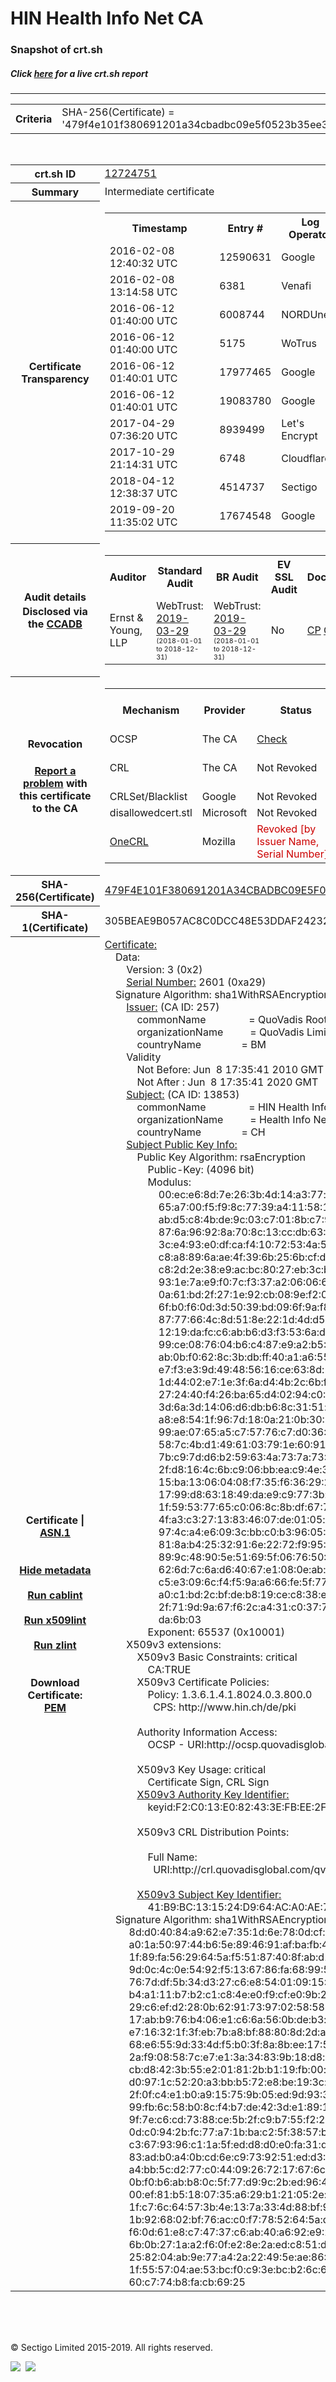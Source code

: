 # HIN Health Info Net CA
### Snapshot of crt.sh
##### Click [here](https://crt.sh/?q=479F4E101F380691201A34CBADBC09E5F0523B35EE3839EB4B14332481EF8463) for a live crt.sh report

---
<!DOCTYPE HTML PUBLIC "-//W3C//DTD HTML 4.0 Transitional//EN">
<HTML>

<BODY>

<TABLE>
  <TR>
    <TH class="outer">Criteria</TH>
    <TD class="outer">SHA-256(Certificate) = '479f4e101f380691201a34cbadbc09e5f0523b35ee3839eb4b14332481ef8463'</TD>
  </TR>
</TABLE>
<BR>
<TABLE>
  <TR>
    <TH class="outer">crt.sh ID</TH>
    <TD class="outer"><A href="?id=12724751">12724751</A></TD>
  </TR>
  <TR>
    <TH class="outer">Summary</TH>
    <TD class="outer">Intermediate certificate</TD>
  </TR>
  <TR>
    <TH class="outer">Certificate<BR>Transparency</TH>
    <TD class="outer">
<TABLE class="options" style="margin-left:0px">
  <TR>
    <TH>Timestamp</TH>
    <TH>Entry #</TH>
    <TH>Log Operator</TH>
    <TH>Log URL</TH>
  </TR>
  <TR>
    <TD>2016-02-08&nbsp; <FONT class="small">12:40:32 UTC</FONT></TD>
    <TD>12590631</TD>
    <TD>Google</TD>
    <TD>https://ct.googleapis.com/pilot</TD>
  </TR>
  <TR>
    <TD>2016-02-08&nbsp; <FONT class="small">13:14:58 UTC</FONT></TD>
    <TD>6381</TD>
    <TD>Venafi</TD>
    <TD>https://ctlog.api.venafi.com</TD>
  </TR>
  <TR>
    <TD>2016-06-12&nbsp; <FONT class="small">01:40:00 UTC</FONT></TD>
    <TD>6008744</TD>
    <TD>NORDUnet</TD>
    <TD>https://plausible.ct.nordu.net</TD>
  </TR>
  <TR>
    <TD>2016-06-12&nbsp; <FONT class="small">01:40:00 UTC</FONT></TD>
    <TD>5175</TD>
    <TD>WoTrus</TD>
    <TD>https://ctlog.wosign.com</TD>
  </TR>
  <TR>
    <TD>2016-06-12&nbsp; <FONT class="small">01:40:01 UTC</FONT></TD>
    <TD>17977465</TD>
    <TD>Google</TD>
    <TD>https://ct.googleapis.com/rocketeer</TD>
  </TR>
  <TR>
    <TD>2016-06-12&nbsp; <FONT class="small">01:40:01 UTC</FONT></TD>
    <TD>19083780</TD>
    <TD>Google</TD>
    <TD>https://ct.googleapis.com/aviator</TD>
  </TR>
  <TR>
    <TD>2017-04-29&nbsp; <FONT class="small">07:36:20 UTC</FONT></TD>
    <TD>8939499</TD>
    <TD>Let's Encrypt</TD>
    <TD>https://clicky.ct.letsencrypt.org</TD>
  </TR>
  <TR>
    <TD>2017-10-29&nbsp; <FONT class="small">21:14:31 UTC</FONT></TD>
    <TD>6748</TD>
    <TD>Cloudflare</TD>
    <TD>https://ct.cloudflare.com/logs/nimbus2020</TD>
  </TR>
  <TR>
    <TD>2018-04-12&nbsp; <FONT class="small">12:38:37 UTC</FONT></TD>
    <TD>4514737</TD>
    <TD>Sectigo</TD>
    <TD>https://dodo.ct.comodo.com</TD>
  </TR>
  <TR>
    <TD>2019-09-20&nbsp; <FONT class="small">11:35:02 UTC</FONT></TD>
    <TD>17674548</TD>
    <TD>Google</TD>
    <TD>https://ct.googleapis.com/logs/argon2020</TD>
  </TR>
</TABLE>
    </TD>
  </TR>
  <TR>
    <TH class="outer">Audit details<BR>
      <DIV class="small" style="padding-top:3px">Disclosed via the
        <A href="//ccadb-public.secure.force.com/mozilla/PublicAllIntermediateCerts" target="_blank">CCADB</A></DIV>
    </TH>
    <TD class="outer">
<TABLE class="options" style="margin-left:0px">
  <TR>
    <TH>Auditor</TH>
    <TH>Standard Audit</TH>
    <TH>BR Audit</TH>
    <TH>EV SSL Audit</TH>
    <TH>Documents</TH>
    <TH>CCADB</TH>
    <TH>Root Owner / Certificate</TH>
  </TR>
  <TR>
    <TD style="vertical-align:middle">Ernst & Young, LLP</TD>
    <TD>WebTrust:
      <A href="https://www.cpacanada.ca/generichandlers/CPACHandler.ashx?attachmentid=227627" target="_blank">2019-03-29</A>
      <BR><FONT style="font-size:8pt">(2018-01-01 to 2018-12-31)</FONT></TD>
    <TD>WebTrust:
      <A href="https://www.cpacanada.ca/generichandlers/CPACHandler.ashx?attachmentid=227628" target="_blank">2019-03-29</A>
      <BR><FONT style="font-size:8pt">(2018-01-01 to 2018-12-31)</FONT></TD>
    <TD>No    <TD>
      <A href="https://www.quovadisglobal.com/~/media/Files/Repository/QV_RCA1_RCA3_CPCPS_V4_25.ashx" target="blank">CP</A>
      <A href="https://www.quovadisglobal.com/~/media/Files/Repository/QV_RCA2_CPCPS_v2.5.ashx" target="blank">CPS</A>
    </TD>
    <TD><A href="//ccadb.force.com/001o000000p4PJ4AAM" target="_blank">001o000000p4PJ4AAM</A></TD>
    <TD><A href="/?id=6929">QuoVadis</A></TD>
  </TR>
</TABLE>
    </TD>
  </TR>
  <TR>
    <TH class="outer">Revocation<BR><BR>
      <DIV class="small" style="padding-top:3px"><A href="?id=12724751&opt=problemreporting">Report a problem</A> with<BR>this certificate to the CA</DIV></TH>
    <TD class="outer">
      <TABLE class="options" style="margin-left:0px">
        <TR>
          <TH>Mechanism</TH>
          <TH>Provider</TH>
          <TH>Status</TH>
          <TH>Revocation Date</TH>
          <TH>Last Observed in CRL</TH>
          <TH>Last Checked <SPAN style="color:#CC0000;vertical-align:middle;font-size:70%;font-weight:normal">(Error)</SPAN></TH>
        </TR>
        <TR>
          <TD>OCSP</TD>
          <TD>The CA</TD>
          <TD><A href="?id=12724751&opt=ocsp">Check</A></TD>
          <TD><SPAN style="color:#888888">?</SPAN></TD>
          <TD><SPAN style="color:#888888">n/a</SPAN></TD>
          <TD><SPAN style="color:#888888">?</SPAN></TD>
        </TR>
        <TR>
          <TD>CRL</TD>
          <TD>The CA</TD>
          <TD>Not Revoked</TD><TD><SPAN style="color:#888888">n/a</SPAN></TD><TD><SPAN style="color:#888888">n/a</SPAN></TD><TD>2019-12-04&nbsp; <FONT class="small">17:11:31 UTC</FONT></TD>
        </TR>
        <TR>
          <TD>CRLSet/Blacklist</TD>
          <TD>Google</TD>
          <TD>Not Revoked</TD>
          <TD><SPAN style="color:#888888">n/a</SPAN></TD>
          <TD><SPAN style="color:#888888">n/a</SPAN></TD>
          <TD><SPAN style="color:#888888">n/a</SPAN></TD>
        </TR>
        <TR>
          <TD>disallowedcert.stl</TD>
          <TD>Microsoft</TD>
          <TD>Not Revoked</TD>
          <TD><SPAN style="color:#888888">n/a</SPAN></TD>
          <TD><SPAN style="color:#888888">n/a</SPAN></TD>
          <TD><SPAN style="color:#888888">n/a</SPAN></TD>
        </TR>
        <TR>
          <TD><A href="/mozilla-onecrl" target="_blank">OneCRL</A></TD>
          <TD>Mozilla</TD>
          <TD><SPAN style="color:#CC0000">Revoked [by Issuer Name, Serial Number]</SPAN></TD><TD><SPAN style="color:#888888">Unknown</SPAN></TD>
          <TD><SPAN style="color:#888888">n/a</SPAN></TD>
          <TD><SPAN style="color:#888888">n/a</SPAN></TD>
        </TR>
      </TABLE>
    </TD>
  </TR>
  <TR>
    <TH class="outer">SHA-256(Certificate)</TH>
    <TD class="outer"><A href="//censys.io/certificates/479f4e101f380691201a34cbadbc09e5f0523b35ee3839eb4b14332481ef8463">479F4E101F380691201A34CBADBC09E5F0523B35EE3839EB4B14332481EF8463</A></TD>
  </TR>
  <TR>
    <TH class="outer">SHA-1(Certificate)</TH>
    <TD class="outer">305BEAE9B057AC8C0DCC48E53DDAF24232ADEBC4</TD>
  </TR>
  <TR>
    <TH class="outer">Certificate | <A href="?asn1=12724751">ASN.1</A>
      <SPAN class="small"><BR>
      <BR><BR><A href="?id=12724751&opt=nometadata">Hide metadata</A>
      <BR><BR><A href="?id=12724751&opt=cablint">Run cablint</A>
      <BR><BR><A href="?id=12724751&opt=x509lint">Run x509lint</A>
      <BR><BR><A href="?id=12724751&opt=zlint">Run zlint</A>
      <BR><BR><BR>Download Certificate: <A href="?d=12724751">PEM</A>
      </SPAN>
    </TH>
    <TD class="text"><A href="?d=12724751">Certificate:</A><BR>&nbsp;&nbsp;&nbsp;&nbsp;Data:<BR>&nbsp;&nbsp;&nbsp;&nbsp;&nbsp;&nbsp;&nbsp;&nbsp;Version:&nbsp;3&nbsp;(0x2)<BR>&nbsp;&nbsp;&nbsp;&nbsp;&nbsp;&nbsp;&nbsp;&nbsp;<A href="?serial=0a29">Serial&nbsp;Number:</A>&nbsp;2601&nbsp;(0xa29)<BR>&nbsp;&nbsp;&nbsp;&nbsp;Signature&nbsp;Algorithm:&nbsp;sha1WithRSAEncryption<BR>&nbsp;&nbsp;&nbsp;&nbsp;&nbsp;&nbsp;&nbsp;&nbsp;<A href="?caid=257">Issuer:</A> <SPAN class="small">(CA ID: 257)</SPAN><BR>&nbsp;&nbsp;&nbsp;&nbsp;&nbsp;&nbsp;&nbsp;&nbsp;&nbsp;&nbsp;&nbsp;&nbsp;commonName&nbsp;&nbsp;&nbsp;&nbsp;&nbsp;&nbsp;&nbsp;&nbsp;&nbsp;&nbsp;&nbsp;&nbsp;&nbsp;&nbsp;&nbsp;&nbsp;=&nbsp;QuoVadis&nbsp;Root&nbsp;CA&nbsp;3<BR>&nbsp;&nbsp;&nbsp;&nbsp;&nbsp;&nbsp;&nbsp;&nbsp;&nbsp;&nbsp;&nbsp;&nbsp;organizationName&nbsp;&nbsp;&nbsp;&nbsp;&nbsp;&nbsp;&nbsp;&nbsp;&nbsp;&nbsp;=&nbsp;QuoVadis&nbsp;Limited<BR>&nbsp;&nbsp;&nbsp;&nbsp;&nbsp;&nbsp;&nbsp;&nbsp;&nbsp;&nbsp;&nbsp;&nbsp;countryName&nbsp;&nbsp;&nbsp;&nbsp;&nbsp;&nbsp;&nbsp;&nbsp;&nbsp;&nbsp;&nbsp;&nbsp;&nbsp;&nbsp;&nbsp;=&nbsp;BM<BR>&nbsp;&nbsp;&nbsp;&nbsp;&nbsp;&nbsp;&nbsp;&nbsp;Validity<BR>&nbsp;&nbsp;&nbsp;&nbsp;&nbsp;&nbsp;&nbsp;&nbsp;&nbsp;&nbsp;&nbsp;&nbsp;Not&nbsp;Before:&nbsp;Jun&nbsp;&nbsp;8&nbsp;17:35:41&nbsp;2010&nbsp;GMT<BR>&nbsp;&nbsp;&nbsp;&nbsp;&nbsp;&nbsp;&nbsp;&nbsp;&nbsp;&nbsp;&nbsp;&nbsp;Not&nbsp;After&nbsp;:&nbsp;Jun&nbsp;&nbsp;8&nbsp;17:35:41&nbsp;2020&nbsp;GMT<BR>&nbsp;&nbsp;&nbsp;&nbsp;&nbsp;&nbsp;&nbsp;&nbsp;<A href="?caid=13853">Subject:</A> <SPAN class="small">(CA ID: 13853)</SPAN><BR>&nbsp;&nbsp;&nbsp;&nbsp;&nbsp;&nbsp;&nbsp;&nbsp;&nbsp;&nbsp;&nbsp;&nbsp;commonName&nbsp;&nbsp;&nbsp;&nbsp;&nbsp;&nbsp;&nbsp;&nbsp;&nbsp;&nbsp;&nbsp;&nbsp;&nbsp;&nbsp;&nbsp;&nbsp;=&nbsp;HIN&nbsp;Health&nbsp;Info&nbsp;Net&nbsp;CA<BR>&nbsp;&nbsp;&nbsp;&nbsp;&nbsp;&nbsp;&nbsp;&nbsp;&nbsp;&nbsp;&nbsp;&nbsp;organizationName&nbsp;&nbsp;&nbsp;&nbsp;&nbsp;&nbsp;&nbsp;&nbsp;&nbsp;&nbsp;=&nbsp;Health&nbsp;Info&nbsp;Net&nbsp;AG<BR>&nbsp;&nbsp;&nbsp;&nbsp;&nbsp;&nbsp;&nbsp;&nbsp;&nbsp;&nbsp;&nbsp;&nbsp;countryName&nbsp;&nbsp;&nbsp;&nbsp;&nbsp;&nbsp;&nbsp;&nbsp;&nbsp;&nbsp;&nbsp;&nbsp;&nbsp;&nbsp;&nbsp;=&nbsp;CH<BR>&nbsp;&nbsp;&nbsp;&nbsp;&nbsp;&nbsp;&nbsp;&nbsp;<A href="?spkisha256=843af90f8609384d646a91c294ffbe9e7d9573bb15ede8d8eed26ad8d3433388">Subject&nbsp;Public&nbsp;Key&nbsp;Info:</A><BR>&nbsp;&nbsp;&nbsp;&nbsp;&nbsp;&nbsp;&nbsp;&nbsp;&nbsp;&nbsp;&nbsp;&nbsp;Public&nbsp;Key&nbsp;Algorithm:&nbsp;rsaEncryption<BR>&nbsp;&nbsp;&nbsp;&nbsp;&nbsp;&nbsp;&nbsp;&nbsp;&nbsp;&nbsp;&nbsp;&nbsp;&nbsp;&nbsp;&nbsp;&nbsp;Public-Key:&nbsp;(4096&nbsp;bit)<BR>&nbsp;&nbsp;&nbsp;&nbsp;&nbsp;&nbsp;&nbsp;&nbsp;&nbsp;&nbsp;&nbsp;&nbsp;&nbsp;&nbsp;&nbsp;&nbsp;Modulus:<BR>&nbsp;&nbsp;&nbsp;&nbsp;&nbsp;&nbsp;&nbsp;&nbsp;&nbsp;&nbsp;&nbsp;&nbsp;&nbsp;&nbsp;&nbsp;&nbsp;&nbsp;&nbsp;&nbsp;&nbsp;00:ec:e6:8d:7e:26:3b:4d:14:a3:77:f5:5e:68:ed:<BR>&nbsp;&nbsp;&nbsp;&nbsp;&nbsp;&nbsp;&nbsp;&nbsp;&nbsp;&nbsp;&nbsp;&nbsp;&nbsp;&nbsp;&nbsp;&nbsp;&nbsp;&nbsp;&nbsp;&nbsp;65:a7:00:f5:f9:8c:77:39:a4:11:58:13:a3:54:86:<BR>&nbsp;&nbsp;&nbsp;&nbsp;&nbsp;&nbsp;&nbsp;&nbsp;&nbsp;&nbsp;&nbsp;&nbsp;&nbsp;&nbsp;&nbsp;&nbsp;&nbsp;&nbsp;&nbsp;&nbsp;ab:d5:c8:4b:de:9c:03:c7:01:8b:c7:93:6a:04:07:<BR>&nbsp;&nbsp;&nbsp;&nbsp;&nbsp;&nbsp;&nbsp;&nbsp;&nbsp;&nbsp;&nbsp;&nbsp;&nbsp;&nbsp;&nbsp;&nbsp;&nbsp;&nbsp;&nbsp;&nbsp;87:6a:96:92:8a:70:8c:13:cc:db:63:96:06:e9:42:<BR>&nbsp;&nbsp;&nbsp;&nbsp;&nbsp;&nbsp;&nbsp;&nbsp;&nbsp;&nbsp;&nbsp;&nbsp;&nbsp;&nbsp;&nbsp;&nbsp;&nbsp;&nbsp;&nbsp;&nbsp;3c:e4:93:e0:df:ca:f4:10:72:53:4a:57:e5:e0:dd:<BR>&nbsp;&nbsp;&nbsp;&nbsp;&nbsp;&nbsp;&nbsp;&nbsp;&nbsp;&nbsp;&nbsp;&nbsp;&nbsp;&nbsp;&nbsp;&nbsp;&nbsp;&nbsp;&nbsp;&nbsp;c8:a8:89:6a:ae:4f:39:6b:25:6b:cf:d7:46:35:b6:<BR>&nbsp;&nbsp;&nbsp;&nbsp;&nbsp;&nbsp;&nbsp;&nbsp;&nbsp;&nbsp;&nbsp;&nbsp;&nbsp;&nbsp;&nbsp;&nbsp;&nbsp;&nbsp;&nbsp;&nbsp;c8:2d:2e:38:e9:ac:bc:80:27:eb:3c:b8:7a:2b:e6:<BR>&nbsp;&nbsp;&nbsp;&nbsp;&nbsp;&nbsp;&nbsp;&nbsp;&nbsp;&nbsp;&nbsp;&nbsp;&nbsp;&nbsp;&nbsp;&nbsp;&nbsp;&nbsp;&nbsp;&nbsp;93:1e:7a:e9:f0:7c:f3:37:a2:06:06:6b:bc:da:ea:<BR>&nbsp;&nbsp;&nbsp;&nbsp;&nbsp;&nbsp;&nbsp;&nbsp;&nbsp;&nbsp;&nbsp;&nbsp;&nbsp;&nbsp;&nbsp;&nbsp;&nbsp;&nbsp;&nbsp;&nbsp;0a:61:bd:2f:27:1e:92:cb:08:9e:f2:0b:51:64:b0:<BR>&nbsp;&nbsp;&nbsp;&nbsp;&nbsp;&nbsp;&nbsp;&nbsp;&nbsp;&nbsp;&nbsp;&nbsp;&nbsp;&nbsp;&nbsp;&nbsp;&nbsp;&nbsp;&nbsp;&nbsp;6f:b0:f6:0d:3d:50:39:bd:09:6f:9a:f8:49:7e:b3:<BR>&nbsp;&nbsp;&nbsp;&nbsp;&nbsp;&nbsp;&nbsp;&nbsp;&nbsp;&nbsp;&nbsp;&nbsp;&nbsp;&nbsp;&nbsp;&nbsp;&nbsp;&nbsp;&nbsp;&nbsp;87:77:66:4c:8d:51:8e:22:1d:4d:d5:e7:0e:dc:98:<BR>&nbsp;&nbsp;&nbsp;&nbsp;&nbsp;&nbsp;&nbsp;&nbsp;&nbsp;&nbsp;&nbsp;&nbsp;&nbsp;&nbsp;&nbsp;&nbsp;&nbsp;&nbsp;&nbsp;&nbsp;12:19:da:fc:c6:ab:b6:d3:f3:53:6a:db:cc:bb:10:<BR>&nbsp;&nbsp;&nbsp;&nbsp;&nbsp;&nbsp;&nbsp;&nbsp;&nbsp;&nbsp;&nbsp;&nbsp;&nbsp;&nbsp;&nbsp;&nbsp;&nbsp;&nbsp;&nbsp;&nbsp;99:ce:08:76:04:b6:c4:87:e9:a2:b5:32:35:84:9a:<BR>&nbsp;&nbsp;&nbsp;&nbsp;&nbsp;&nbsp;&nbsp;&nbsp;&nbsp;&nbsp;&nbsp;&nbsp;&nbsp;&nbsp;&nbsp;&nbsp;&nbsp;&nbsp;&nbsp;&nbsp;ab:0b:f0:62:8c:3b:db:ff:40:a1:a6:55:b7:53:b7:<BR>&nbsp;&nbsp;&nbsp;&nbsp;&nbsp;&nbsp;&nbsp;&nbsp;&nbsp;&nbsp;&nbsp;&nbsp;&nbsp;&nbsp;&nbsp;&nbsp;&nbsp;&nbsp;&nbsp;&nbsp;e7:f3:e3:9d:49:48:56:16:ce:63:8d:1d:f5:cd:13:<BR>&nbsp;&nbsp;&nbsp;&nbsp;&nbsp;&nbsp;&nbsp;&nbsp;&nbsp;&nbsp;&nbsp;&nbsp;&nbsp;&nbsp;&nbsp;&nbsp;&nbsp;&nbsp;&nbsp;&nbsp;1d:44:02:e7:1e:3f:6a:d4:4b:2c:6b:f2:39:fe:dd:<BR>&nbsp;&nbsp;&nbsp;&nbsp;&nbsp;&nbsp;&nbsp;&nbsp;&nbsp;&nbsp;&nbsp;&nbsp;&nbsp;&nbsp;&nbsp;&nbsp;&nbsp;&nbsp;&nbsp;&nbsp;27:24:40:f4:26:ba:65:d4:02:94:c0:88:da:72:83:<BR>&nbsp;&nbsp;&nbsp;&nbsp;&nbsp;&nbsp;&nbsp;&nbsp;&nbsp;&nbsp;&nbsp;&nbsp;&nbsp;&nbsp;&nbsp;&nbsp;&nbsp;&nbsp;&nbsp;&nbsp;3d:6a:3d:14:06:d6:db:b6:8c:31:51:fe:be:0d:fb:<BR>&nbsp;&nbsp;&nbsp;&nbsp;&nbsp;&nbsp;&nbsp;&nbsp;&nbsp;&nbsp;&nbsp;&nbsp;&nbsp;&nbsp;&nbsp;&nbsp;&nbsp;&nbsp;&nbsp;&nbsp;a8:e8:54:1f:96:7d:18:0a:21:0b:30:12:96:42:bf:<BR>&nbsp;&nbsp;&nbsp;&nbsp;&nbsp;&nbsp;&nbsp;&nbsp;&nbsp;&nbsp;&nbsp;&nbsp;&nbsp;&nbsp;&nbsp;&nbsp;&nbsp;&nbsp;&nbsp;&nbsp;99:ae:07:65:a5:c7:57:76:c7:d0:36:2a:3f:5c:8d:<BR>&nbsp;&nbsp;&nbsp;&nbsp;&nbsp;&nbsp;&nbsp;&nbsp;&nbsp;&nbsp;&nbsp;&nbsp;&nbsp;&nbsp;&nbsp;&nbsp;&nbsp;&nbsp;&nbsp;&nbsp;58:7c:4b:d1:49:61:03:79:1e:60:91:a2:a1:80:4f:<BR>&nbsp;&nbsp;&nbsp;&nbsp;&nbsp;&nbsp;&nbsp;&nbsp;&nbsp;&nbsp;&nbsp;&nbsp;&nbsp;&nbsp;&nbsp;&nbsp;&nbsp;&nbsp;&nbsp;&nbsp;7b:c9:7d:d6:b2:59:63:4a:73:7a:73:59:4c:d3:b3:<BR>&nbsp;&nbsp;&nbsp;&nbsp;&nbsp;&nbsp;&nbsp;&nbsp;&nbsp;&nbsp;&nbsp;&nbsp;&nbsp;&nbsp;&nbsp;&nbsp;&nbsp;&nbsp;&nbsp;&nbsp;2f:d8:16:4c:6b:c9:06:bb:ea:c9:4e:3d:7b:03:57:<BR>&nbsp;&nbsp;&nbsp;&nbsp;&nbsp;&nbsp;&nbsp;&nbsp;&nbsp;&nbsp;&nbsp;&nbsp;&nbsp;&nbsp;&nbsp;&nbsp;&nbsp;&nbsp;&nbsp;&nbsp;15:ba:13:06:04:08:f7:35:f6:36:29:2f:9a:7d:04:<BR>&nbsp;&nbsp;&nbsp;&nbsp;&nbsp;&nbsp;&nbsp;&nbsp;&nbsp;&nbsp;&nbsp;&nbsp;&nbsp;&nbsp;&nbsp;&nbsp;&nbsp;&nbsp;&nbsp;&nbsp;17:99:d8:63:18:49:da:e9:c9:77:3b:12:0a:af:b1:<BR>&nbsp;&nbsp;&nbsp;&nbsp;&nbsp;&nbsp;&nbsp;&nbsp;&nbsp;&nbsp;&nbsp;&nbsp;&nbsp;&nbsp;&nbsp;&nbsp;&nbsp;&nbsp;&nbsp;&nbsp;1f:59:53:77:65:c0:06:8c:8b:df:67:7a:be:78:2c:<BR>&nbsp;&nbsp;&nbsp;&nbsp;&nbsp;&nbsp;&nbsp;&nbsp;&nbsp;&nbsp;&nbsp;&nbsp;&nbsp;&nbsp;&nbsp;&nbsp;&nbsp;&nbsp;&nbsp;&nbsp;4f:a3:c3:27:13:83:46:07:de:01:05:b3:ca:c2:94:<BR>&nbsp;&nbsp;&nbsp;&nbsp;&nbsp;&nbsp;&nbsp;&nbsp;&nbsp;&nbsp;&nbsp;&nbsp;&nbsp;&nbsp;&nbsp;&nbsp;&nbsp;&nbsp;&nbsp;&nbsp;97:4c:a4:e6:09:3c:bb:c0:b3:96:05:00:a7:de:b8:<BR>&nbsp;&nbsp;&nbsp;&nbsp;&nbsp;&nbsp;&nbsp;&nbsp;&nbsp;&nbsp;&nbsp;&nbsp;&nbsp;&nbsp;&nbsp;&nbsp;&nbsp;&nbsp;&nbsp;&nbsp;81:8a:b4:25:32:91:6e:22:72:f9:95:18:d7:08:f8:<BR>&nbsp;&nbsp;&nbsp;&nbsp;&nbsp;&nbsp;&nbsp;&nbsp;&nbsp;&nbsp;&nbsp;&nbsp;&nbsp;&nbsp;&nbsp;&nbsp;&nbsp;&nbsp;&nbsp;&nbsp;89:9c:48:90:5e:51:69:5f:06:76:50:69:93:ec:eb:<BR>&nbsp;&nbsp;&nbsp;&nbsp;&nbsp;&nbsp;&nbsp;&nbsp;&nbsp;&nbsp;&nbsp;&nbsp;&nbsp;&nbsp;&nbsp;&nbsp;&nbsp;&nbsp;&nbsp;&nbsp;62:6d:7c:6a:d6:40:67:e1:08:0e:ab:ce:b8:6c:45:<BR>&nbsp;&nbsp;&nbsp;&nbsp;&nbsp;&nbsp;&nbsp;&nbsp;&nbsp;&nbsp;&nbsp;&nbsp;&nbsp;&nbsp;&nbsp;&nbsp;&nbsp;&nbsp;&nbsp;&nbsp;c5:e3:09:6c:f4:f5:9a:a6:66:fe:5f:77:db:fe:6d:<BR>&nbsp;&nbsp;&nbsp;&nbsp;&nbsp;&nbsp;&nbsp;&nbsp;&nbsp;&nbsp;&nbsp;&nbsp;&nbsp;&nbsp;&nbsp;&nbsp;&nbsp;&nbsp;&nbsp;&nbsp;a0:c1:bd:2c:bf:de:b8:19:ce:c8:38:e0:f1:b2:ac:<BR>&nbsp;&nbsp;&nbsp;&nbsp;&nbsp;&nbsp;&nbsp;&nbsp;&nbsp;&nbsp;&nbsp;&nbsp;&nbsp;&nbsp;&nbsp;&nbsp;&nbsp;&nbsp;&nbsp;&nbsp;2f:71:9d:9a:67:f6:2c:a4:31:c0:37:77:42:5c:fe:<BR>&nbsp;&nbsp;&nbsp;&nbsp;&nbsp;&nbsp;&nbsp;&nbsp;&nbsp;&nbsp;&nbsp;&nbsp;&nbsp;&nbsp;&nbsp;&nbsp;&nbsp;&nbsp;&nbsp;&nbsp;da:6b:03<BR>&nbsp;&nbsp;&nbsp;&nbsp;&nbsp;&nbsp;&nbsp;&nbsp;&nbsp;&nbsp;&nbsp;&nbsp;&nbsp;&nbsp;&nbsp;&nbsp;Exponent:&nbsp;65537&nbsp;(0x10001)<BR>&nbsp;&nbsp;&nbsp;&nbsp;&nbsp;&nbsp;&nbsp;&nbsp;X509v3&nbsp;extensions:<BR>&nbsp;&nbsp;&nbsp;&nbsp;&nbsp;&nbsp;&nbsp;&nbsp;&nbsp;&nbsp;&nbsp;&nbsp;X509v3&nbsp;Basic&nbsp;Constraints:&nbsp;critical<BR>&nbsp;&nbsp;&nbsp;&nbsp;&nbsp;&nbsp;&nbsp;&nbsp;&nbsp;&nbsp;&nbsp;&nbsp;&nbsp;&nbsp;&nbsp;&nbsp;CA:TRUE<BR>&nbsp;&nbsp;&nbsp;&nbsp;&nbsp;&nbsp;&nbsp;&nbsp;&nbsp;&nbsp;&nbsp;&nbsp;X509v3&nbsp;Certificate&nbsp;Policies:&nbsp;<BR>&nbsp;&nbsp;&nbsp;&nbsp;&nbsp;&nbsp;&nbsp;&nbsp;&nbsp;&nbsp;&nbsp;&nbsp;&nbsp;&nbsp;&nbsp;&nbsp;Policy:&nbsp;1.3.6.1.4.1.8024.0.3.800.0<BR>&nbsp;&nbsp;&nbsp;&nbsp;&nbsp;&nbsp;&nbsp;&nbsp;&nbsp;&nbsp;&nbsp;&nbsp;&nbsp;&nbsp;&nbsp;&nbsp;&nbsp;&nbsp;CPS:&nbsp;http://www.hin.ch/de/pki<BR><BR>&nbsp;&nbsp;&nbsp;&nbsp;&nbsp;&nbsp;&nbsp;&nbsp;&nbsp;&nbsp;&nbsp;&nbsp;Authority&nbsp;Information&nbsp;Access:&nbsp;<BR>&nbsp;&nbsp;&nbsp;&nbsp;&nbsp;&nbsp;&nbsp;&nbsp;&nbsp;&nbsp;&nbsp;&nbsp;&nbsp;&nbsp;&nbsp;&nbsp;OCSP&nbsp;-&nbsp;URI:http://ocsp.quovadisglobal.com<BR><BR>&nbsp;&nbsp;&nbsp;&nbsp;&nbsp;&nbsp;&nbsp;&nbsp;&nbsp;&nbsp;&nbsp;&nbsp;X509v3&nbsp;Key&nbsp;Usage:&nbsp;critical<BR>&nbsp;&nbsp;&nbsp;&nbsp;&nbsp;&nbsp;&nbsp;&nbsp;&nbsp;&nbsp;&nbsp;&nbsp;&nbsp;&nbsp;&nbsp;&nbsp;Certificate&nbsp;Sign,&nbsp;CRL&nbsp;Sign<BR>&nbsp;&nbsp;&nbsp;&nbsp;&nbsp;&nbsp;&nbsp;&nbsp;&nbsp;&nbsp;&nbsp;&nbsp;<A href="?ski=f2c013e082433efbee2f673296355cdbb8cb02d0">X509v3&nbsp;Authority&nbsp;Key&nbsp;Identifier:</A><BR>&nbsp;&nbsp;&nbsp;&nbsp;&nbsp;&nbsp;&nbsp;&nbsp;&nbsp;&nbsp;&nbsp;&nbsp;&nbsp;&nbsp;&nbsp;&nbsp;keyid:F2:C0:13:E0:82:43:3E:FB:EE:2F:67:32:96:35:5C:DB:B8:CB:02:D0<BR><BR>&nbsp;&nbsp;&nbsp;&nbsp;&nbsp;&nbsp;&nbsp;&nbsp;&nbsp;&nbsp;&nbsp;&nbsp;X509v3&nbsp;CRL&nbsp;Distribution&nbsp;Points:&nbsp;<BR><BR>&nbsp;&nbsp;&nbsp;&nbsp;&nbsp;&nbsp;&nbsp;&nbsp;&nbsp;&nbsp;&nbsp;&nbsp;&nbsp;&nbsp;&nbsp;&nbsp;Full&nbsp;Name:<BR>&nbsp;&nbsp;&nbsp;&nbsp;&nbsp;&nbsp;&nbsp;&nbsp;&nbsp;&nbsp;&nbsp;&nbsp;&nbsp;&nbsp;&nbsp;&nbsp;&nbsp;&nbsp;URI:http://crl.quovadisglobal.com/qvrca3.crl<BR><BR>&nbsp;&nbsp;&nbsp;&nbsp;&nbsp;&nbsp;&nbsp;&nbsp;&nbsp;&nbsp;&nbsp;&nbsp;<A href="?ski=41b9bc131524d964aca0ae7720463bfa5640d62a">X509v3&nbsp;Subject&nbsp;Key&nbsp;Identifier:</A><BR>&nbsp;&nbsp;&nbsp;&nbsp;&nbsp;&nbsp;&nbsp;&nbsp;&nbsp;&nbsp;&nbsp;&nbsp;&nbsp;&nbsp;&nbsp;&nbsp;41:B9:BC:13:15:24:D9:64:AC:A0:AE:77:20:46:3B:FA:56:40:D6:2A<BR>&nbsp;&nbsp;&nbsp;&nbsp;Signature&nbsp;Algorithm:&nbsp;sha1WithRSAEncryption<BR>&nbsp;&nbsp;&nbsp;&nbsp;&nbsp;&nbsp;&nbsp;&nbsp;&nbsp;8d:d0:40:84:a9:62:e7:35:1d:6e:78:0d:cf:08:d7:be:49:0f:<BR>&nbsp;&nbsp;&nbsp;&nbsp;&nbsp;&nbsp;&nbsp;&nbsp;&nbsp;a0:1a:50:97:44:b6:5e:89:46:91:af:ba:fb:41:71:35:fd:65:<BR>&nbsp;&nbsp;&nbsp;&nbsp;&nbsp;&nbsp;&nbsp;&nbsp;&nbsp;1f:89:fa:56:29:64:5a:f5:51:87:40:8f:ab:d1:dd:a5:e4:54:<BR>&nbsp;&nbsp;&nbsp;&nbsp;&nbsp;&nbsp;&nbsp;&nbsp;&nbsp;9d:0c:4c:0e:54:92:f5:13:67:86:fa:68:99:52:fa:61:66:3b:<BR>&nbsp;&nbsp;&nbsp;&nbsp;&nbsp;&nbsp;&nbsp;&nbsp;&nbsp;76:7d:df:5b:34:d3:27:c6:e8:54:01:09:15:16:ff:a7:4d:24:<BR>&nbsp;&nbsp;&nbsp;&nbsp;&nbsp;&nbsp;&nbsp;&nbsp;&nbsp;b4:a1:11:b7:b2:c1:c8:4e:e0:f9:cf:e0:9b:26:55:ab:f1:4c:<BR>&nbsp;&nbsp;&nbsp;&nbsp;&nbsp;&nbsp;&nbsp;&nbsp;&nbsp;29:c6:ef:d2:28:0b:62:91:73:97:02:58:58:f5:e9:3b:b9:6d:<BR>&nbsp;&nbsp;&nbsp;&nbsp;&nbsp;&nbsp;&nbsp;&nbsp;&nbsp;17:ab:b9:76:b4:06:e1:c6:6a:56:0b:de:b3:a9:96:97:ae:b4:<BR>&nbsp;&nbsp;&nbsp;&nbsp;&nbsp;&nbsp;&nbsp;&nbsp;&nbsp;e7:16:32:1f:3f:eb:7b:a8:bf:88:80:8d:2d:aa:ec:4f:65:37:<BR>&nbsp;&nbsp;&nbsp;&nbsp;&nbsp;&nbsp;&nbsp;&nbsp;&nbsp;68:e6:55:9d:33:4d:f5:b0:3f:8a:8b:ee:17:52:df:d6:f0:1f:<BR>&nbsp;&nbsp;&nbsp;&nbsp;&nbsp;&nbsp;&nbsp;&nbsp;&nbsp;2a:f9:08:58:7c:e7:e1:3a:34:83:9b:18:d8:ef:2e:9c:d4:30:<BR>&nbsp;&nbsp;&nbsp;&nbsp;&nbsp;&nbsp;&nbsp;&nbsp;&nbsp;cb:d8:42:3b:55:e2:01:81:2b:b1:19:fb:00:ab:27:1d:b2:4b:<BR>&nbsp;&nbsp;&nbsp;&nbsp;&nbsp;&nbsp;&nbsp;&nbsp;&nbsp;d0:97:1c:52:20:a3:bb:b5:72:e8:be:19:3c:7a:54:60:a6:2b:<BR>&nbsp;&nbsp;&nbsp;&nbsp;&nbsp;&nbsp;&nbsp;&nbsp;&nbsp;2f:0f:c4:e1:b0:a9:15:75:9b:05:ed:9d:93:3c:33:67:dd:bb:<BR>&nbsp;&nbsp;&nbsp;&nbsp;&nbsp;&nbsp;&nbsp;&nbsp;&nbsp;99:fb:6c:58:b0:8c:f4:b7:de:42:3d:e1:89:12:8b:2b:e7:3c:<BR>&nbsp;&nbsp;&nbsp;&nbsp;&nbsp;&nbsp;&nbsp;&nbsp;&nbsp;9f:7e:c6:cd:73:88:ce:5b:2f:c9:b7:55:f2:24:a8:30:8c:55:<BR>&nbsp;&nbsp;&nbsp;&nbsp;&nbsp;&nbsp;&nbsp;&nbsp;&nbsp;0d:c0:94:2b:fc:77:a7:1b:ba:c2:5f:38:57:b6:43:28:a1:3b:<BR>&nbsp;&nbsp;&nbsp;&nbsp;&nbsp;&nbsp;&nbsp;&nbsp;&nbsp;c3:67:93:96:c1:1a:5f:ed:d8:d0:e0:fa:31:d7:91:10:74:d7:<BR>&nbsp;&nbsp;&nbsp;&nbsp;&nbsp;&nbsp;&nbsp;&nbsp;&nbsp;83:ad:b0:a4:0b:cd:6e:c9:73:92:51:ed:d3:07:b8:ae:ce:c5:<BR>&nbsp;&nbsp;&nbsp;&nbsp;&nbsp;&nbsp;&nbsp;&nbsp;&nbsp;a4:bb:5c:d2:77:c0:44:09:26:72:17:67:6c:ad:ce:ef:80:86:<BR>&nbsp;&nbsp;&nbsp;&nbsp;&nbsp;&nbsp;&nbsp;&nbsp;&nbsp;0b:f0:b6:ab:b8:0c:5f:77:d9:9c:2b:ed:96:47:19:c7:67:22:<BR>&nbsp;&nbsp;&nbsp;&nbsp;&nbsp;&nbsp;&nbsp;&nbsp;&nbsp;00:ef:81:b5:18:07:35:a6:29:b1:21:05:2e:fe:34:60:a2:24:<BR>&nbsp;&nbsp;&nbsp;&nbsp;&nbsp;&nbsp;&nbsp;&nbsp;&nbsp;1f:c7:6c:64:57:3b:4e:13:7a:33:4d:88:bf:96:d6:ce:fc:cb:<BR>&nbsp;&nbsp;&nbsp;&nbsp;&nbsp;&nbsp;&nbsp;&nbsp;&nbsp;1b:92:68:02:bf:76:ac:c0:f7:78:52:64:5a:df:43:00:c0:63:<BR>&nbsp;&nbsp;&nbsp;&nbsp;&nbsp;&nbsp;&nbsp;&nbsp;&nbsp;f6:0d:61:e8:c7:47:37:c6:ab:40:a6:92:e9:2a:b6:08:c9:5a:<BR>&nbsp;&nbsp;&nbsp;&nbsp;&nbsp;&nbsp;&nbsp;&nbsp;&nbsp;6b:0b:27:1a:a2:f6:0f:e2:8e:2a:ed:c8:51:d5:8f:ee:d4:65:<BR>&nbsp;&nbsp;&nbsp;&nbsp;&nbsp;&nbsp;&nbsp;&nbsp;&nbsp;25:82:04:ab:9e:77:a4:2a:22:49:5e:ae:86:0e:60:f5:e9:49:<BR>&nbsp;&nbsp;&nbsp;&nbsp;&nbsp;&nbsp;&nbsp;&nbsp;&nbsp;1f:55:57:04:ae:53:bc:f0:c9:3e:bc:b2:6c:66:e6:b0:e4:d8:<BR>&nbsp;&nbsp;&nbsp;&nbsp;&nbsp;&nbsp;&nbsp;&nbsp;&nbsp;60:c7:74:b8:fa:cb:69:25<BR>    </TD>
  </TR>
</TABLE>

  <BR><BR><BR>

  <P class="copyright">&copy; Sectigo Limited 2015-2019. All rights reserved.</P>
  <DIV>
    <A href="https://sectigo.com/"><IMG src="/sectigo_s.png"></A>
    &nbsp;<A href="https://github.com/crtsh"><IMG src="/GitHub-Mark-32px.png"></A>
  </DIV>
</BODY>
</HTML>
